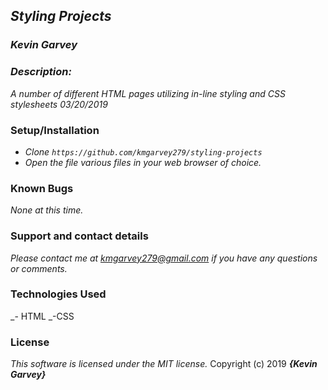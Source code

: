 ## _Styling Projects_

### _***Kevin Garvey***_

### _Description:_
_A number of different HTML pages utilizing in-line styling and CSS stylesheets 03/20/2019_

### Setup/Installation
- _Clone ``https://github.com/kmgarvey279/styling-projects``_
- _Open the file various files in your web browser of choice._



### Known Bugs
_None at this time._

### Support and contact details

_Please contact me at kmgarvey279@gmail.com if you have any questions or comments._

### Technologies Used

_- HTML
_-CSS

### License

_This software is licensed under the MIT license._
Copyright (c) 2019 **_{Kevin Garvey}_**
